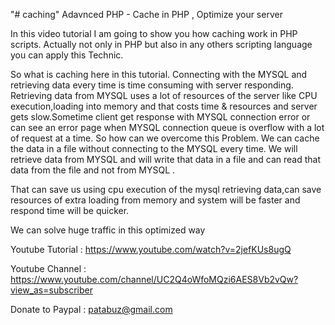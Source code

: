 "# caching" 
Adavnced PHP - Cache in PHP , Optimize your server 


In this video tutorial
I am going to show you how caching work in PHP scripts.
Actually not only in PHP but also in any others scripting language you can apply this Technic.

So what is caching here in this tutorial.
Connecting with the MYSQL and retrieving data every time is time consuming with server responding.
Retrieving data from MYSQL uses a lot of resources of the server like CPU execution,loading into memory 
and that costs time & resources and server gets slow.Sometime client get response with 
MYSQL connection error or can see an error page 
when MYSQL connection queue is  overflow with a lot of request at a time.
So how can we overcome this Problem.
We can cache the data in a  file without connecting to the MYSQL every time.
We will retrieve data from MYSQL and will write that data in a file and can read that data from the file and not from MYSQL .

That can save us using cpu execution of the mysql retrieving data,can save resources of extra  loading from memory and system will be faster and respond time will be quicker.

We can solve huge traffic in this optimized way


Youtube Tutorial : https://www.youtube.com/watch?v=2jefKUs8ugQ

Youtube Channel : https://www.youtube.com/channel/UC2Q4oWfoMQzi6AES8Vb2vQw?view_as=subscriber

Donate to Paypal : patabuz@gmail.com
